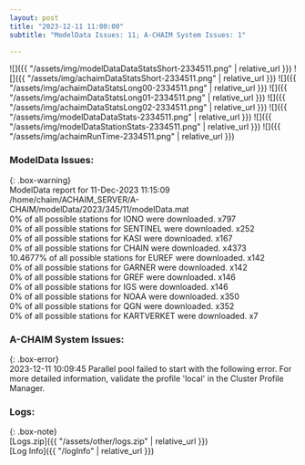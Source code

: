 ```yaml
---
layout: post
title: "2023-12-11 11:00:00"
subtitle: "ModelData Issues: 11; A-CHAIM System Issues: 1"

---
```


![]({{ "/assets/img/modelDataDataStatsShort-2334511.png" | relative_url }})
![]({{ "/assets/img/achaimDataStatsShort-2334511.png" | relative_url }})
![]({{ "/assets/img/achaimDataStatsLong00-2334511.png" | relative_url }})
![]({{ "/assets/img/achaimDataStatsLong01-2334511.png" | relative_url }})
![]({{ "/assets/img/achaimDataStatsLong02-2334511.png" | relative_url }})
![]({{ "/assets/img/modelDataDataStats-2334511.png" | relative_url }})
![]({{ "/assets/img/modelDataStationStats-2334511.png" | relative_url }})
![]({{ "/assets/img/achaimRunTime-2334511.png" | relative_url }})


### ModelData Issues:  
  
{: .box-warning}  
 ModelData report for 11-Dec-2023 11:15:09   
 /home/chaim/ACHAIM_SERVER/A-CHAIM/modelData/2023/345/11/modelData.mat   
 0% of all possible stations for IONO were downloaded. x797   
 0% of all possible stations for SENTINEL were downloaded. x252   
 0% of all possible stations for KASI were downloaded. x167   
 0% of all possible stations for CHAIN were downloaded. x4373   
 10.4677% of all possible stations for EUREF were downloaded. x142   
 0% of all possible stations for GARNER were downloaded. x142   
 0% of all possible stations for GREF were downloaded. x146   
 0% of all possible stations for IGS were downloaded. x146   
 0% of all possible stations for NOAA were downloaded. x350   
 0% of all possible stations for QGN were downloaded. x352   
 0% of all possible stations for KARTVERKET were downloaded. x7   
  
### A-CHAIM System Issues:  
  
{: .box-error}  
2023-12-11 10:09:45 Parallel pool failed to start with the following error. For more detailed information, validate the profile 'local' in the Cluster Profile Manager.  

### Logs:  
  
{: .box-note}  
[Logs.zip]({{ "/assets/other/logs.zip" | relative_url }})  
[Log Info]({{ "/logInfo" | relative_url }})  
